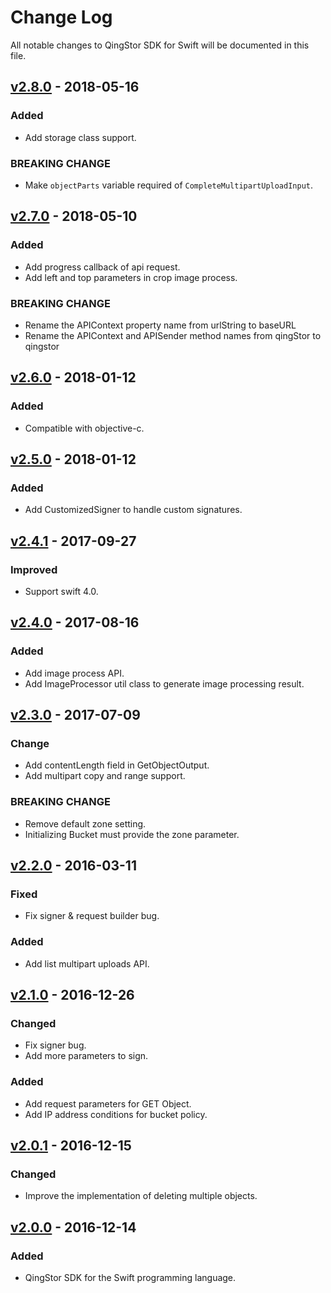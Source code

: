 # Change Log
All notable changes to QingStor SDK for Swift will be documented in this file.

## [v2.8.0] - 2018-05-16

### Added
- Add storage class support.

### BREAKING CHANGE
- Make `objectParts` variable required of `CompleteMultipartUploadInput`.

## [v2.7.0] - 2018-05-10

### Added
- Add progress callback of api request.
- Add left and top parameters in crop image process.

### BREAKING CHANGE
- Rename the APIContext property name from urlString to baseURL
- Rename the APIContext and APISender method names from qingStor to qingstor

## [v2.6.0] - 2018-01-12

### Added
- Compatible with objective-c.

## [v2.5.0] - 2018-01-12

### Added
- Add CustomizedSigner to handle custom signatures.

## [v2.4.1] - 2017-09-27

### Improved
- Support swift 4.0.

## [v2.4.0] - 2017-08-16

### Added
- Add image process API.
- Add ImageProcessor util class to generate image processing result.

## [v2.3.0] - 2017-07-09

### Change
- Add contentLength field in GetObjectOutput.
- Add multipart copy and range support.

### BREAKING CHANGE
- Remove default zone setting.
- Initializing Bucket must provide the zone parameter.

## [v2.2.0] - 2016-03-11

### Fixed
- Fix signer & request builder bug.

### Added
- Add list multipart uploads API.

## [v2.1.0] - 2016-12-26

### Changed
- Fix signer bug.
- Add more parameters to sign.

### Added
- Add request parameters for GET Object.
- Add IP address conditions for bucket policy.

## [v2.0.1] - 2016-12-15

### Changed
- Improve the implementation of deleting multiple objects.

## [v2.0.0] - 2016-12-14

### Added
- QingStor SDK for the Swift programming language.

[v2.8.0]: https://github.com/yunify/qingstor-sdk-swift/compare/v2.7.0...v2.8.0
[v2.7.0]: https://github.com/yunify/qingstor-sdk-swift/compare/v2.6.0...v2.7.0
[v2.6.0]: https://github.com/yunify/qingstor-sdk-swift/compare/v2.5.0...v2.6.0
[v2.5.0]: https://github.com/yunify/qingstor-sdk-swift/compare/v2.4.1...v2.5.0
[v2.4.1]: https://github.com/yunify/qingstor-sdk-swift/compare/v2.4.0...v2.4.1
[v2.4.0]: https://github.com/yunify/qingstor-sdk-swift/compare/v2.3.0...v2.4.0
[v2.3.0]: https://github.com/yunify/qingstor-sdk-swift/compare/v2.2.0...v2.3.0
[v2.2.0]: https://github.com/yunify/qingstor-sdk-swift/compare/v2.1.0...v2.2.0
[v2.1.0]: https://github.com/yunify/qingstor-sdk-swift/compare/v2.0.1...v2.1.0
[v2.0.1]: https://github.com/yunify/qingstor-sdk-swift/compare/v2.0.0...v2.0.1
[v2.0.0]: https://github.com/yunify/qingstor-sdk-swift/compare/v2.0.0...v2.0.0
